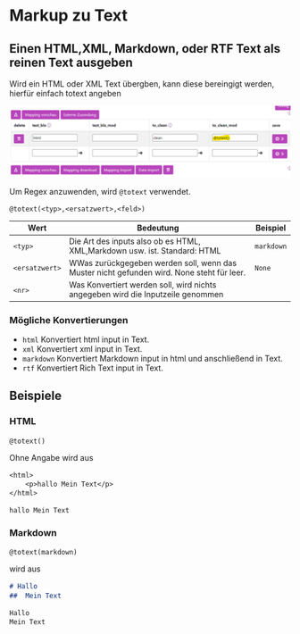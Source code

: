 # Markup zu Text

## Einen HTML,XML, Markdown, oder RTF Text als reinen Text ausgeben

Wird ein HTML oder XML Text übergben, kann diese bereingigt werden, hierfür einfach totext angeben

![totext](../../../img/totext.png)

Um Regex anzuwenden, wird `@totext` verwendet.

```
@totext(<typ>,<ersatzwert>,<feld>)
```

| Wert    |       Bedeutung           | Beispiel     |
|--------|--------------------------|------------|
|`<typ>`|Die Art des inputs also ob es HTML, XML,Markdown usw. ist. Standard: HTML | `markdown` |
|`<ersatzwert>`| WWas zurückgegeben werden soll, wenn das Muster nicht gefunden wird. None steht für leer. |`None`|
|`<nr>`| Was Konvertiert werden soll, wird nichts angegeben wird die Inputzeile genommen


### Mögliche Konvertierungen

- ```html``` Konvertiert html input in Text.
- ```xml```  Konvertiert xml input in Text.
- ```markdown``` Konvertiert Markdown input in html und anschließend in  Text.
- ``rtf`` Konvertiert Rich Text  input in Text.


## Beispiele


### HTML
```
@totext()
```
Ohne Angabe wird aus

```
<html>
    <p>hallo Mein Text</p>
</html>
``` 

`hallo Mein Text`


### Markdown
```
@totext(markdown)
```

wird aus 
``` markdown 
# Hallo
##  Mein Text 


```

```
Hallo
Mein Text
```

